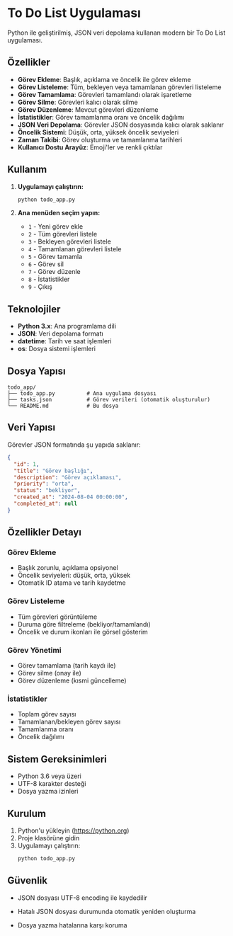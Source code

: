 # To Do List Uygulaması

Python ile geliştirilmiş, JSON veri depolama kullanan modern bir To Do List uygulaması.

## Özellikler

-  **Görev Ekleme**: Başlık, açıklama ve öncelik ile görev ekleme
-  **Görev Listeleme**: Tüm, bekleyen veya tamamlanan görevleri listeleme
-  **Görev Tamamlama**: Görevleri tamamlandı olarak işaretleme
-  **Görev Silme**: Görevleri kalıcı olarak silme
-  **Görev Düzenleme**: Mevcut görevleri düzenleme
-  **İstatistikler**: Görev tamamlanma oranı ve öncelik dağılımı
-  **JSON Veri Depolama**: Görevler JSON dosyasında kalıcı olarak saklanır
-  **Öncelik Sistemi**: Düşük, orta, yüksek öncelik seviyeleri
-  **Zaman Takibi**: Görev oluşturma ve tamamlanma tarihleri
-  **Kullanıcı Dostu Arayüz**: Emoji'ler ve renkli çıktılar

## Kullanım

1. **Uygulamayı çalıştırın:**
   ```bash
   python todo_app.py
   ```

2. **Ana menüden seçim yapın:**
   - `1` - Yeni görev ekle
   - `2` - Tüm görevleri listele
   - `3` - Bekleyen görevleri listele
   - `4` - Tamamlanan görevleri listele
   - `5` - Görev tamamla
   - `6` - Görev sil
   - `7` - Görev düzenle
   - `8` - İstatistikler
   - `9` - Çıkış

## Teknolojiler

- **Python 3.x**: Ana programlama dili
- **JSON**: Veri depolama formatı
- **datetime**: Tarih ve saat işlemleri
- **os**: Dosya sistemi işlemleri

## Dosya Yapısı

```
todo_app/
├── todo_app.py          # Ana uygulama dosyası
├── tasks.json           # Görev verileri (otomatik oluşturulur)
└── README.md            # Bu dosya
```

## Veri Yapısı

Görevler JSON formatında şu yapıda saklanır:

```json
{
  "id": 1,
  "title": "Görev başlığı",
  "description": "Görev açıklaması",
  "priority": "orta",
  "status": "bekliyor",
  "created_at": "2024-08-04 00:00:00",
  "completed_at": null
}
```

## Özellikler Detayı

### Görev Ekleme
- Başlık zorunlu, açıklama opsiyonel
- Öncelik seviyeleri: düşük, orta, yüksek
- Otomatik ID atama ve tarih kaydetme

### Görev Listeleme
- Tüm görevleri görüntüleme
- Duruma göre filtreleme (bekliyor/tamamlandı)
- Öncelik ve durum ikonları ile görsel gösterim

### Görev Yönetimi
- Görev tamamlama (tarih kaydı ile)
- Görev silme (onay ile)
- Görev düzenleme (kısmi güncelleme)

### İstatistikler
- Toplam görev sayısı
- Tamamlanan/bekleyen görev sayısı
- Tamamlanma oranı
- Öncelik dağılımı

## Sistem Gereksinimleri

- Python 3.6 veya üzeri
- UTF-8 karakter desteği
- Dosya yazma izinleri

## Kurulum

1. Python'u yükleyin (https://python.org)
2. Proje klasörüne gidin
3. Uygulamayı çalıştırın:
   ```bash
   python todo_app.py
   ```

## Güvenlik

- JSON dosyası UTF-8 encoding ile kaydedilir
- Hatalı JSON dosyası durumunda otomatik yeniden oluşturma

- Dosya yazma hatalarına karşı koruma 
